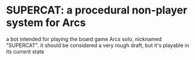 
# SUPERCAT: a procedural non-player system for Arcs

a bot intended for playing the board game Arcs solo, nicknamed "SUPERCAT".
it should be considered a very rough draft, but it's playable in its current state

